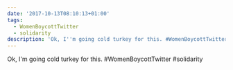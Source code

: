 ```yaml
---
date: '2017-10-13T08:10:13+01:00'
tags:
  - WomenBoycottTwitter
  - solidarity
description: 'Ok, I''m going cold turkey for this. #WomenBoycottTwitter #solidarity'
---
```

Ok, I'm going cold turkey for this. #WomenBoycottTwitter #solidarity
